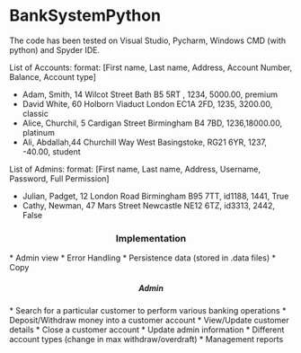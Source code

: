 # BankSystemPython

  
The code has been tested on Visual Studio, Pycharm, Windows CMD (with python) and Spyder IDE.


List of Accounts:
format: [First name, Last name, Address, Account Number, Balance, Account type]
* Adam, Smith, 14 Wilcot Street Bath B5 5RT , 1234,  5000.00, premium
* David White, 60 Holborn Viaduct London EC1A 2FD, 1235, 3200.00, classic
* Alice, Churchil, 5 Cardigan Street Birmingham B4 7BD, 1236,18000.00, platinum
* Ali, Abdallah,44 Churchill Way West Basingstoke, RG21 6YR, 1237, -40.00, student

List of Admins:
format: [First name, Last name, Address, Username, Password, Full Permission]
* Julian, Padget, 12 London Road Birmingham B95 7TT, id1188, 1441, True
* Cathy, Newman, 47 Mars Street Newcastle NE12 6TZ, id3313, 2442, False

<h3 align="center">Implementation</h3>
* Admin view
* Error Handling
* Persistence data (stored in .data files)
* Copy
<h5 align="center">Admin</h5>
* Search for a particular customer to perform various banking operations
* Deposit/Withdraw money into a customer account
* View/Update customer details
* Close a customer account
* Update admin information
* Different account types (change in max withdraw/overdraft)
* Management reports
